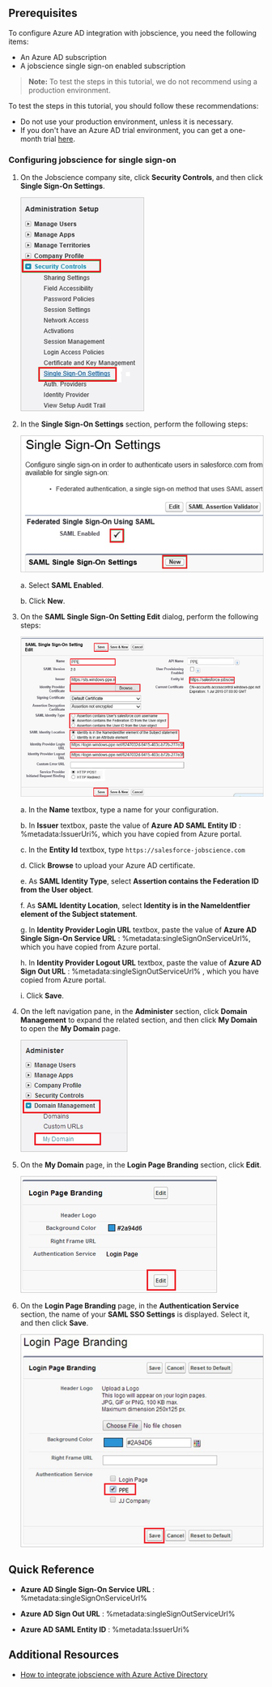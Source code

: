 ## Prerequisites

To configure Azure AD integration with jobscience, you need the following items:

- An Azure AD subscription
- A jobscience single sign-on enabled subscription

> **Note:**
> To test the steps in this tutorial, we do not recommend using a production environment.

To test the steps in this tutorial, you should follow these recommendations:

- Do not use your production environment, unless it is necessary.
- If you don't have an Azure AD trial environment, you can get a one-month trial [here](https://azure.microsoft.com/pricing/free-trial/).

### Configuring jobscience for single sign-on

1. On the Jobscience company site, click **Security Controls**, and then click **Single Sign-On Settings**.
    
    ![Security Controls](./media/IC784364.png "Security Controls")

2. In the **Single Sign-On Settings** section, perform the following steps:
    
    ![Single Sign-On Settings](./media/IC781026.png "Single Sign-On Settings")
    
    a. Select **SAML Enabled**.

    b. Click **New**.

3. On the **SAML Single Sign-On Setting Edit** dialog, perform the following steps:
    
    ![SAML Single Sign-On Setting](./media/IC784365.png "SAML Single Sign-On Setting")
    
    a. In the **Name** textbox, type a name for your configuration.

	b. In **Issuer** textbox, paste the value of **Azure AD SAML Entity ID** : %metadata:IssuerUri%, which you have copied from Azure portal.

    c. In the **Entity Id** textbox, type `https://salesforce-jobscience.com`

    d. Click **Browse** to upload your Azure AD certificate.

    e. As **SAML Identity Type**, select **Assertion contains the Federation ID from the User object**.

    f. As **SAML Identity Location**, select **Identity is in the NameIdentfier element of the Subject statement**.

	g. In **Identity Provider Login URL** textbox, paste the value of **Azure AD Single Sign-On Service URL** : %metadata:singleSignOnServiceUrl%, which you have copied from Azure portal.

	h. In **Identity Provider Logout URL** textbox, paste the value of **Azure AD Sign Out URL** : %metadata:singleSignOutServiceUrl%
, which you have copied from Azure portal.

    i. Click **Save**.

4. On the left navigation pane, in the **Administer** section, click **Domain Management** to expand the related section, and then click **My Domain** to open the **My Domain** page. 
    
    ![My Domain](./media/ic767825.png "My Domain")

5. On the **My Domain** page, in the **Login Page Branding** section, click **Edit**.
    
    ![Login Page Branding](./media/ic767826.png "Login Page Branding")

6. On the **Login Page Branding** page, in the **Authentication Service** section, the name of your **SAML SSO Settings** is displayed. Select it, and then click **Save**.
    
    ![Login Page Branding](./media/ic784366.png "Login Page Branding")

## Quick Reference

* **Azure AD Single Sign-On Service URL** : %metadata:singleSignOnServiceUrl%

* **Azure AD Sign Out URL** : %metadata:singleSignOutServiceUrl%

* **Azure AD SAML Entity ID** : %metadata:IssuerUri%

## Additional Resources

* [How to integrate jobscience with Azure Active Directory]()
